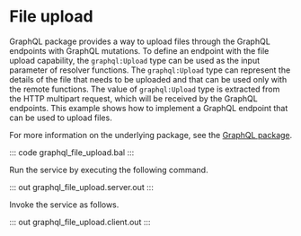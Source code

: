 # File upload

GraphQL package provides a way to upload files through the GraphQL endpoints with GraphQL mutations. To define an endpoint with the file upload capability, the `graphql:Upload` type can be used as the input parameter of resolver functions. The `graphql:Upload` type can represent the details of the file that needs to be uploaded and that can be used only with the remote functions. The value of `graphql:Upload` type is extracted from the HTTP multipart request, which will be received by the GraphQL endpoints. This example shows how to implement a GraphQL endpoint that can be used to upload files.

For more information on the underlying package, see the [GraphQL package](https://lib.ballerina.io/ballerina/graphql/latest/).

::: code graphql_file_upload.bal :::

Run the service by executing the following command.

::: out graphql_file_upload.server.out :::

Invoke the service as follows.

::: out graphql_file_upload.client.out :::
